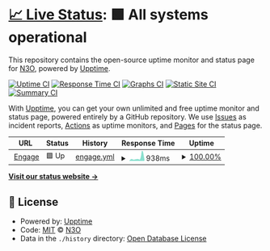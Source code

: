 # [📈 Live Status](https://status.n3o.ltd): <!--live status--> **🟩 All systems operational**

This repository contains the open-source uptime monitor and status page for [N3O](https://n3o.ltd), powered by [Upptime](https://github.com/upptime/upptime).

[![Uptime CI](https://github.com/n3oltd/status/workflows/Uptime%20CI/badge.svg)](https://github.com/n3oltd/status/actions?query=workflow%3A%22Uptime+CI%22)
[![Response Time CI](https://github.com/n3oltd/status/workflows/Response%20Time%20CI/badge.svg)](https://github.com/n3oltd/status/actions?query=workflow%3A%22Response+Time+CI%22)
[![Graphs CI](https://github.com/n3oltd/status/workflows/Graphs%20CI/badge.svg)](https://github.com/n3oltd/status/actions?query=workflow%3A%22Graphs+CI%22)
[![Static Site CI](https://github.com/n3oltd/status/workflows/Static%20Site%20CI/badge.svg)](https://github.com/n3oltd/status/actions?query=workflow%3A%22Static+Site+CI%22)
[![Summary CI](https://github.com/n3oltd/status/workflows/Summary%20CI/badge.svg)](https://github.com/n3oltd/status/actions?query=workflow%3A%22Summary+CI%22)

With [Upptime](https://upptime.js.org), you can get your own unlimited and free uptime monitor and status page, powered entirely by a GitHub repository. We use [Issues](https://github.com/n3oltd/status/issues) as incident reports, [Actions](https://github.com/n3oltd/status/actions) as uptime monitors, and [Pages](https://status.n3o.ltd) for the status page.

<!--start: status pages-->
<!-- This summary is generated by Upptime (https://github.com/upptime/upptime) -->
<!-- Do not edit this manually, your changes will be overwritten -->
<!-- prettier-ignore -->
| URL | Status | History | Response Time | Uptime |
| --- | ------ | ------- | ------------- | ------ |
| <img alt="" src="https://icons.duckduckgo.com/ip3/n3o.cloud.ico" height="13"> [Engage](https://n3o.cloud/eu1/engage) | 🟩 Up | [engage.yml](https://github.com/n3oltd/status/commits/HEAD/history/engage.yml) | <details><summary><img alt="Response time graph" src="./graphs/engage/response-time-week.png" height="20"> 938ms</summary><br><a href="https://status.n3o.ltd/history/engage"><img alt="Response time 512" src="https://img.shields.io/endpoint?url=https%3A%2F%2Fraw.githubusercontent.com%2Fn3oltd%2Fstatus%2FHEAD%2Fapi%2Fengage%2Fresponse-time.json"></a><br><a href="https://status.n3o.ltd/history/engage"><img alt="24-hour response time 490" src="https://img.shields.io/endpoint?url=https%3A%2F%2Fraw.githubusercontent.com%2Fn3oltd%2Fstatus%2FHEAD%2Fapi%2Fengage%2Fresponse-time-day.json"></a><br><a href="https://status.n3o.ltd/history/engage"><img alt="7-day response time 938" src="https://img.shields.io/endpoint?url=https%3A%2F%2Fraw.githubusercontent.com%2Fn3oltd%2Fstatus%2FHEAD%2Fapi%2Fengage%2Fresponse-time-week.json"></a><br><a href="https://status.n3o.ltd/history/engage"><img alt="30-day response time 611" src="https://img.shields.io/endpoint?url=https%3A%2F%2Fraw.githubusercontent.com%2Fn3oltd%2Fstatus%2FHEAD%2Fapi%2Fengage%2Fresponse-time-month.json"></a><br><a href="https://status.n3o.ltd/history/engage"><img alt="1-year response time 511" src="https://img.shields.io/endpoint?url=https%3A%2F%2Fraw.githubusercontent.com%2Fn3oltd%2Fstatus%2FHEAD%2Fapi%2Fengage%2Fresponse-time-year.json"></a></details> | <details><summary><a href="https://status.n3o.ltd/history/engage">100.00%</a></summary><a href="https://status.n3o.ltd/history/engage"><img alt="All-time uptime 99.97%" src="https://img.shields.io/endpoint?url=https%3A%2F%2Fraw.githubusercontent.com%2Fn3oltd%2Fstatus%2FHEAD%2Fapi%2Fengage%2Fuptime.json"></a><br><a href="https://status.n3o.ltd/history/engage"><img alt="24-hour uptime 100.00%" src="https://img.shields.io/endpoint?url=https%3A%2F%2Fraw.githubusercontent.com%2Fn3oltd%2Fstatus%2FHEAD%2Fapi%2Fengage%2Fuptime-day.json"></a><br><a href="https://status.n3o.ltd/history/engage"><img alt="7-day uptime 100.00%" src="https://img.shields.io/endpoint?url=https%3A%2F%2Fraw.githubusercontent.com%2Fn3oltd%2Fstatus%2FHEAD%2Fapi%2Fengage%2Fuptime-week.json"></a><br><a href="https://status.n3o.ltd/history/engage"><img alt="30-day uptime 100.00%" src="https://img.shields.io/endpoint?url=https%3A%2F%2Fraw.githubusercontent.com%2Fn3oltd%2Fstatus%2FHEAD%2Fapi%2Fengage%2Fuptime-month.json"></a><br><a href="https://status.n3o.ltd/history/engage"><img alt="1-year uptime 99.94%" src="https://img.shields.io/endpoint?url=https%3A%2F%2Fraw.githubusercontent.com%2Fn3oltd%2Fstatus%2FHEAD%2Fapi%2Fengage%2Fuptime-year.json"></a></details>

<!--end: status pages-->

[**Visit our status website →**](https://status.n3o.ltd)

## 📄 License

- Powered by: [Upptime](https://github.com/upptime/upptime)
- Code: [MIT](./LICENSE) © [N3O](https://n3o.ltd)
- Data in the `./history` directory: [Open Database License](https://opendatacommons.org/licenses/odbl/1-0/)
